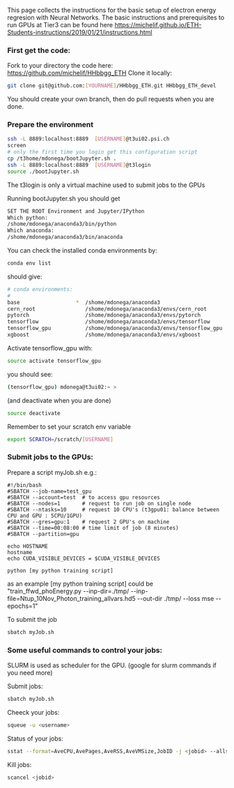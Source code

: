 This page collects the instructions for the basic setup of electron energy regresion with Neural Networks.
The basic instructions and prerequisites to run GPUs at Tier3 can be found here <https://michelif.github.io/ETH-Students-instructions/2019/01/21/instructions.html>

### First get the code:

Fork to your directory the code here: https://github.com/michelif/HHbbgg_ETH 
Clone it locally:

```bash
git clone git@github.com:[YOURNAME]/HHbbgg_ETH.git HHbbgg_ETH_devel 
```
You should create your own branch, then do pull requests when you are done. 


### Prepare the environment 

```bash
ssh -L 8889:localhost:8889  [USERNAME]@t3ui02.psi.ch
screen 
# only the first time you login get this configuration script
cp /t3home/mdonega/bootJupyter.sh .
ssh -L 8889:localhost:8889  [USERNAME]@t3login
source ./bootJupyter.sh
```
The t3login is only a virtual machine used to submit jobs to the GPUs

Running bootJupyter.sh you should get

```bash
SET THE ROOT Environment and Jupyter/IPython
Which python:
/shome/mdonega/anaconda3/bin/python
Which anaconda:
/shome/mdonega/anaconda3/bin/anaconda
```

You can check the installed conda environments by:

```bash
conda env list
```
should give:

```bash
# conda environments:
#
base                  *  /shome/mdonega/anaconda3
cern_root                /shome/mdonega/anaconda3/envs/cern_root
pytorch                  /shome/mdonega/anaconda3/envs/pytorch
tensorflow               /shome/mdonega/anaconda3/envs/tensorflow
tensorflow_gpu           /shome/mdonega/anaconda3/envs/tensorflow_gpu
xgboost                  /shome/mdonega/anaconda3/envs/xgboost
```

Activate tensorflow_gpu with:

```bash
source activate tensorflow_gpu
```
you should see:

```bash
(tensorflow_gpu) mdonega@t3ui02:~ >
```

(and deactivate when you are done)
```bash
source deactivate
```
Remember to set your scratch env variable

```bash
export SCRATCH=/scratch/[USERNAME]
```

### Submit jobs to the GPUs:

Prepare a script myJob.sh e.g.:
```
#!/bin/bash
#SBATCH --job-name=test_gpu
#SBATCH --account=test  # to access gpu resources
#SBATCH --nodes=1       # request to run job on single node
#SBATCH --ntasks=10     # request 10 CPU's (t3gpu01: balance between CPU and GPU : 5CPU/1GPU)
#SBATCH --gres=gpu:1    # request 2 GPU's on machine
#SBATCH --time=00:08:00 # time limit of job (8 minutes)
#SBATCH --partition=gpu

echo HOSTNAME
hostname
echo CUDA_VISIBLE_DEVICES = $CUDA_VISIBLE_DEVICES

python [my python training script]
```

as an example [my python training script] could be "train_ffwd_phoEnergy.py --inp-dir=./tmp/ --inp-file=Ntup_10Nov_Photon_training_allvars.hd5 --out-dir ./tmp/ --loss mse --epochs=1"

To submit the job
```bash
sbatch myJob.sh
```

### Some useful commands to control your jobs:

SLURM is used as scheduler for the GPU.
(google for slurm commands if you need more)

Submit jobs:
```bash
sbatch myJob.sh
```

Cheeck your jobs:
```bash
squeue -u <username>
```

Status of your jobs:
```bash
sstat --format=AveCPU,AvePages,AveRSS,AveVMSize,JobID -j <jobid> --allsteps
```

Kill jobs:
```bash
scancel <jobid>
```

